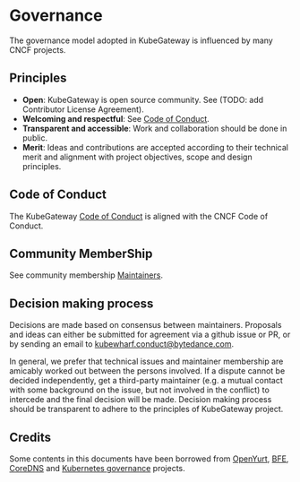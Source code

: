 # Governance

The governance model adopted in KubeGateway is influenced by many CNCF projects.

## Principles

- **Open**: KubeGateway is open source community. See (TODO: add Contributor License Agreement).
- **Welcoming and respectful**: See [Code of Conduct](https://github.com/cncf/foundation/blob/master/code-of-conduct.md).
- **Transparent and accessible**: Work and collaboration should be done in public.
- **Merit**: Ideas and contributions are accepted according to their technical merit
  and alignment with project objectives, scope and design principles.

## Code of Conduct

The KubeGateway [Code of Conduct](CODE_OF_CONDUCT.md) is aligned with the CNCF Code of Conduct.

## Community MemberShip

See community membership [Maintainers](MAINTAINERS.md).

## Decision making process

Decisions are made based on consensus between maintainers.
Proposals and ideas can either be submitted for agreement via a github issue or PR,
or by sending an email to kubewharf.conduct@bytedance.com.

In general, we prefer that technical issues and maintainer membership are amicably worked out between the persons involved.
If a dispute cannot be decided independently, get a third-party maintainer (e.g. a mutual contact with some background
on the issue, but not involved in the conflict) to intercede and the final decision will be made.
Decision making process should be transparent to adhere to the principles of KubeGateway project.

## Credits

Some contents in this documents have been borrowed from [OpenYurt](https://github.com/openyurtio/openyurt/blob/master/GOVERNANCE.md), [BFE](https://github.com/bfenetworks/bfe/blob/develop/GOVERNANCE.md), [CoreDNS](https://github.com/coredns/coredns/blob/master/GOVERNANCE.md) and [Kubernetes governance](https://github.com/kubernetes/community/blob/master/governance.md) projects.
